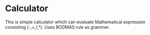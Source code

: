 # Calculator
This is  simple calculator which can evaluate Mathematical expression consisting (-,+,/,*).
Uses BODMAS rule as grammer.
